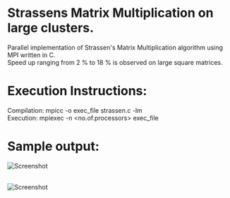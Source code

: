 # Strassens Matrix Multiplication on large clusters.
Parallel implementation of Strassen's Matrix Multiplication algorithm using MPI written in C. <br/> 
Speed up ranging from 2 % to 18 % is observed on large square matrices. <br/>

# Execution Instructions:
Compilation: mpicc -o exec_file strassen.c -lm <br/>
Execution: mpiexec -n <no.of.processors> exec_file <br/>

# Sample output:

![Screenshot](https://github.com/karthikVenkataramana/Strassens/blob/master/Screeshot%20for%20n%20%3D1024%20and%20n%3D4.PNG) <br/><br/>

![Screenshot](https://github.com/karthikVenkataramana/Strassens/blob/master/Screeshot%20for%20n%20%3D1024.PNG) <br/>
